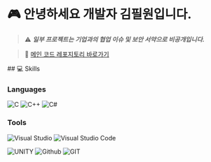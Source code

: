<div align="left">

# 🎮 안녕하세요 개발자 김필원입니다.  

> ⚠️ **_일부 프로젝트는 기업과의 협업 이슈 및 보안 서약으로 비공개입니다._**

> 🔗 [메인 코드 레포지토리 바로가기](https://github.com/Develowonn/Portfolio_Codes)


<div align="bottom">
## 💻 Skills

### Languages
<div align="bottom">
  
![C](https://img.shields.io/badge/C-00599C?style=for-the-badge&logo=c&logoColor=white)
![C++](https://img.shields.io/badge/C%2B%2B-00599C?style=for-the-badge&logo=c%2B%2B&logoColor=white)
![C#](https://img.shields.io/badge/C%23-239120?style=for-the-badge&logo=c-sharp&logoColor=white)
<!--![Java](https://img.shields.io/badge/Java-ED8B00?style=for-the-badge&logo=openjdk&logoColor=white)-->
  
### Tools
<div align="bottom">

![Visual Studio](https://img.shields.io/badge/Visual_Studio-5C2D91?style=for-the-badge&logo=visual%20studio&logoColor=white)
![Visual Studio Code](https://img.shields.io/badge/Visual_Studio_Code-0078D4?style=for-the-badge&logo=visual%20studio%20code&logoColor=white)
<!--![IntelliJ_IDEA](https://img.shields.io/badge/IntelliJ_IDEA-000000.svg?style=for-the-badge&logo=intellij-idea&logoColor=white) </br>-->
![UNITY](https://img.shields.io/badge/Unity-100000?style=for-the-badge&logo=unity&logoColor=white)
![Github](https://img.shields.io/badge/GitHub-100000?style=for-the-badge&logo=github&logoColor=whit)
![GIT](https://img.shields.io/badge/GIT-E44C30?style=for-the-badge&logo=git&logoColor=white)








